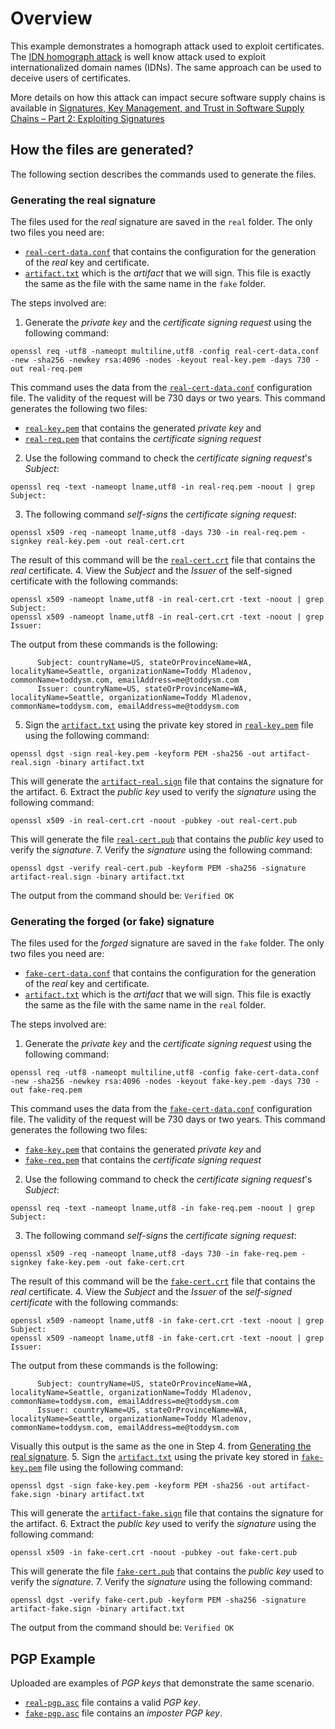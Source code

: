 # Overview

This example demonstrates a homograph attack used to exploit certificates. The [IDN homograph attack](https://en.wikipedia.org/wiki/IDN_homograph_attack) is well know attack used to exploit internationalized domain names (IDNs). The same approach can be used to deceive users of certificates.

More details on how this attack can impact secure software supply chains is available in [Signatures, Key Management, and Trust in Software Supply Chains – Part 2: Exploiting Signatures](#)

## How the files are generated?

The following section describes the commands used to generate the files.

### Generating the real signature

The files used for the *real* signature are saved in the `real` folder. The only two files you need are:

- [`real-cert-data.conf`](real/real-cert-data.conf) that contains the configuration for the generation of the *real* key and certificate.
- [`artifact.txt`](real/artifact.txt) which is the *artifact* that we will sign. This file is exactly the same as the file with the same name in the `fake` folder.

The steps involved are:

1. Generate the *private key* and the *certificate signing request* using the following command:
  ```
  openssl req -utf8 -nameopt multiline,utf8 -config real-cert-data.conf -new -sha256 -newkey rsa:4096 -nodes -keyout real-key.pem -days 730 -out real-req.pem
  ```
  This command uses the data from the [`real-cert-data.conf`](real/real-cert-data.conf) configuration file. The validity of the request will be 730 days or two years. This command generates the following two files:
  - [`real-key.pem`](real/real-key.pem) that contains the generated *private key* and
  - [`real-req.pem`](real/real-req.pem) that contains the *certificate signing request*
2. Use the following command to check the *certificate signing request*'s *Subject*:
  ```
  openssl req -text -nameopt lname,utf8 -in real-req.pem -noout | grep Subject:
  ```
3. The following command *self-signs* the *certificate signing request*:
  ```
  openssl x509 -req -nameopt lname,utf8 -days 730 -in real-req.pem -signkey real-key.pem -out real-cert.crt
  ```
  The result of this command will be the [`real-cert.crt`](real/real-cert.crt) file that contains the *real* certificate.
4. View the *Subject* and the *Issuer* of the self-signed certificate with the following commands:
  ```
  openssl x509 -nameopt lname,utf8 -in real-cert.crt -text -noout | grep Subject:
  openssl x509 -nameopt lname,utf8 -in real-cert.crt -text -noout | grep Issuer:
  ```
  The output from these commands is the following:
  ```
        Subject: countryName=US, stateOrProvinceName=WA, localityName=Seattle, organizationName=Toddy Mladenov, commonName=toddysm.com, emailAddress=me@toddysm.com
        Issuer: countryName=US, stateOrProvinceName=WA, localityName=Seattle, organizationName=Toddy Mladenov, commonName=toddysm.com, emailAddress=me@toddysm.com
  ```
5. Sign the [`artifact.txt`](real/artifact.txt) using the private key stored in [`real-key.pem`](real/real-key.pem) file using the following command:
  ```
  openssl dgst -sign real-key.pem -keyform PEM -sha256 -out artifact-real.sign -binary artifact.txt
  ```
  This will generate the [`artifact-real.sign`](real/artifact-real.sign) file that contains the signature for the artifact.
6. Extract the *public key* used to verify the *signature* using the following command:
  ```
  openssl x509 -in real-cert.crt -noout -pubkey -out real-cert.pub
  ```
  This will generate the file [`real-cert.pub`](real/real-cert.pub) that contains the *public key* used to verify the *signature*.
7. Verify the *signature* using the following command:
  ```
  openssl dgst -verify real-cert.pub -keyform PEM -sha256 -signature artifact-real.sign -binary artifact.txt
  ```
  The output from the command should be: `Verified OK`

### Generating the forged (or fake) signature

The files used for the *forged* signature are saved in the `fake` folder. The only two files you need are:

- [`fake-cert-data.conf`](fake/fake-cert-data.conf) that contains the configuration for the generation of the *real* key and certificate.
- [`artifact.txt`](fake/artifact.txt) which is the *artifact* that we will sign. This file is exactly the same as the file with the same name in the `real` folder.

The steps involved are:

1. Generate the *private key* and the *certificate signing request* using the following command:
  ```
  openssl req -utf8 -nameopt multiline,utf8 -config fake-cert-data.conf -new -sha256 -newkey rsa:4096 -nodes -keyout fake-key.pem -days 730 -out fake-req.pem
  ```
  This command uses the data from the [`fake-cert-data.conf`](fake/fake-cert-data.conf) configuration file. The validity of the request will be 730 days or two years. This command generates the following two files:
  - [`fake-key.pem`](fake/fake-key.pem) that contains the generated *private key* and
  - [`fake-req.pem`](fake/fake-req.pem) that contains the *certificate signing request*
2. Use the following command to check the *certificate signing request*'s *Subject*:
  ```
  openssl req -text -nameopt lname,utf8 -in fake-req.pem -noout | grep Subject:
  ```
3. The following command *self-signs* the *certificate signing request*:
  ```
  openssl x509 -req -nameopt lname,utf8 -days 730 -in fake-req.pem -signkey fake-key.pem -out fake-cert.crt
  ```
  The result of this command will be the [`fake-cert.crt`](fake/fake-cert.crt) file that contains the *real* certificate.
4. View the *Subject* and the *Issuer* of the *self-signed certificate* with the following commands:
  ```
  openssl x509 -nameopt lname,utf8 -in fake-cert.crt -text -noout | grep Subject:
  openssl x509 -nameopt lname,utf8 -in fake-cert.crt -text -noout | grep Issuer:
  ```
  The output from these commands is the following:
  ```
        Subject: countryName=US, stateOrProvinceName=WA, localityName=Seattle, organizationName=Tоddу Mlаdеnоv, commonName=tоddуsm.com, emailAddress=me@toddysm.com
        Issuer: countryName=US, stateOrProvinceName=WA, localityName=Seattle, organizationName=Tоddу Mlаdеnоv, commonName=tоddуsm.com, emailAddress=me@toddysm.com
  ```
  Visually this output is the same as the one in Step 4. from [Generating the real signature](#generating-the-real-signature).
5. Sign the [`artifact.txt`](fake/artifact.txt) using the private key stored in [`fake-key.pem`](fake/fake-key.pem) file using the following command:
  ```
  openssl dgst -sign fake-key.pem -keyform PEM -sha256 -out artifact-fake.sign -binary artifact.txt
  ```
  This will generate the [`artifact-fake.sign`](fake/artifact-fake.sign) file that contains the signature for the artifact.
6. Extract the *public key* used to verify the *signature* using the following command:
  ```
  openssl x509 -in fake-cert.crt -noout -pubkey -out fake-cert.pub
  ```
  This will generate the file [`fake-cert.pub`](fake/fake-cert.pub) that contains the *public key* used to verify the *signature*.
7. Verify the *signature* using the following command:
  ```
  openssl dgst -verify fake-cert.pub -keyform PEM -sha256 -signature artifact-fake.sign -binary artifact.txt
  ```
  The output from the command should be: `Verified OK`

## PGP Example

Uploaded are examples of *PGP keys* that demonstrate the same scenario.

- [`real-pgp.asc`](real/real-pgp.asc) file contains a valid *PGP key*.
- [`fake-pgp.asc`](fake/fake-pgp.asc) file contains an *imposter PGP key*.